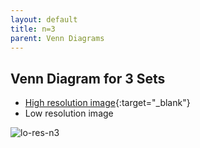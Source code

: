 ```yaml
---
layout: default
title: n=3
parent: Venn Diagrams
---
```


## Venn Diagram for 3 Sets

- [High resolution image][hi-res-n3]{:target="_blank"}
- Low resolution image

![lo-res-n3][lo-res-n3]

[hi-res-n3]: https://github.com/mogproject/graph-gallery/wiki/img/VennDiagram3.png
[lo-res-n3]: https://github.com/mogproject/graph-gallery/wiki/img/VennDiagram3_s.png
